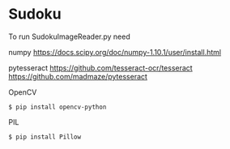 # Sudoku

To run SudokuImageReader.py need

numpy
https://docs.scipy.org/doc/numpy-1.10.1/user/install.html

pytesseract
https://github.com/tesseract-ocr/tesseract
https://github.com/madmaze/pytesseract

OpenCV
```shell
$ pip install opencv-python
```

PIL
```shell
$ pip install Pillow
```
